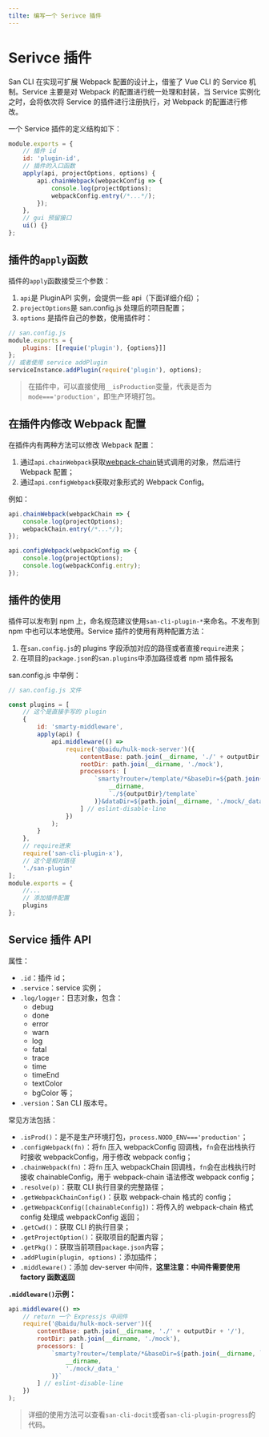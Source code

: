 ```yaml
---
tilte: 编写一个 Serivce 插件
---
```


# Serivce 插件

San CLI 在实现可扩展 Webpack 配置的设计上，借鉴了 Vue CLI 的 Service 机制。Service 主要是对 Webpack 的配置进行统一处理和封装，当 Service 实例化之时，会将依次将 Service 的插件进行注册执行，对 Webpack 的配置进行修改。

一个 Service 插件的定义结构如下：

```js
module.exports = {
    // 插件 id
    id: 'plugin-id',
    // 插件的入口函数
    apply(api, projectOptions, options) {
        api.chainWebpack(webpackConfig => {
            console.log(projectOptions);
            webpackConfig.entry(/*...*/);
        });
    },
    // gui 预留接口
    ui() {}
};
```

## 插件的`apply`函数

插件的`apply`函数接受三个参数：

1. `api`是 PluginAPI 实例，会提供一些 api（下面详细介绍）；
2. `projectOptions`是 san.config.js 处理后的项目配置；
3. `options` 是插件自己的参数，使用插件时：

```js
// san.config.js
module.exports = {
    plugins: [[requie('plugin'), {options}]]
};
// 或者使用 service addPlugin
serviceInstance.addPlugin(require('plugin'), options);
```

> 在插件中，可以直接使用`__isProduction`变量，代表是否为`mode==='production'`，即生产环境打包。

## 在插件内修改 Webpack 配置

在插件内有两种方法可以修改 Webpack 配置：

1. 通过`api.chainWebpack`获取[webpack-chain](https://github.com/neutrinojs/webpack-chain)链式调用的对象，然后进行 Webpack 配置；
2. 通过`api.configWebpack`获取对象形式的 Webpack Config。

例如：

```js
api.chainWebpack(webpackChain => {
    console.log(projectOptions);
    webpackChain.entry(/*...*/);
});

api.configWebpack(webpackConfig => {
    console.log(projectOptions);
    console.log(webpackConfig.entry);
});
```

## 插件的使用

插件可以发布到 npm 上，命名规范建议使用`san-cli-plugin-*`来命名。不发布到 npm 中也可以本地使用。Service 插件的使用有两种配置方法：

1. 在`san.config.js`的 plugins 字段添加对应的路径或者直接`require`进来；
2. 在项目的`package.json`的`san.plugins`中添加路径或者 npm 插件报名

san.config.js 中举例：

```js
// san.config.js 文件

const plugins = [
    // 这个是直接手写的 plugin
    {
        id: 'smarty-middleware',
        apply(api) {
            api.middleware(() =>
                require('@baidu/hulk-mock-server')({
                    contentBase: path.join(__dirname, './' + outputDir + '/'),
                    rootDir: path.join(__dirname, './mock'),
                    processors: [
                        `smarty?router=/template/*&baseDir=${path.join(
                            __dirname,
                            `./${outputDir}/template`
                        )}&dataDir=${path.join(__dirname, './mock/_data_')}`
                    ] // eslint-disable-line
                })
            );
        }
    },
    // require进来
    require('san-cli-plugin-x'),
    // 这个是相对路径
    './san-plugin'
];
module.exports = {
    //...
    // 添加插件配置
    plugins
};
```

## Service 插件 API

属性：

-   `.id`：插件 id；
-   `.service`：service 实例；
-   `.log/logger`：日志对象，包含：
    -   debug
    -   done
    -   error
    -   warn
    -   log
    -   fatal
    -   trace
    -   time
    -   timeEnd
    -   textColor
    -   bgColor 等；
-   `.version`：San CLI 版本号。

常见方法包括：

-   `.isProd()`：是不是生产环境打包，`process.NODD_ENV==='production'`；
-   `.configWebpack(fn)`：将`fn` 压入 webpackConfig 回调栈，`fn`会在出栈执行时接收 webpackConfig，用于修改 webpack config；
-   `.chainWebpack(fn)`：将`fn` 压入 webpackChain 回调栈，`fn`会在出栈执行时接收 chainableConfig，用于 webpack-chain 语法修改 webpack config；
-   `.resolve(p)`：获取 CLI 执行目录的完整路径；
-   `.getWebpackChainConfig()`：获取 webpack-chain 格式的 config；
-   `.getWebpackConfig([chainableConfig])`：将传入的 webpack-chain 格式 config 处理成 webpackConfig 返回；
-   `.getCwd()`：获取 CLI 的执行目录；
-   `.getProjectOption()`：获取项目的配置内容；
-   `.getPkg()`：获取当前项目`package.json`内容；
-   `.addPlugin(plugin, options)`：添加插件；
-   `.middleware()`：添加 dev-server 中间件，**这里注意：中间件需要使用 factory 函数返回**

**`.middleware()`示例：**

```js
api.middleware(() =>
    // return 一个 Expressjs 中间件
    require('@baidu/hulk-mock-server')({
        contentBase: path.join(__dirname, './' + outputDir + '/'),
        rootDir: path.join(__dirname, './mock'),
        processors: [
            `smarty?router=/template/*&baseDir=${path.join(__dirname, `./${outputDir}/template`)}&dataDir=${path.join(
                __dirname,
                './mock/_data_'
            )}`
        ] // eslint-disable-line
    })
);
```

> 详细的使用方法可以查看`san-cli-docit`或者`san-cli-plugin-progress`的代码。
